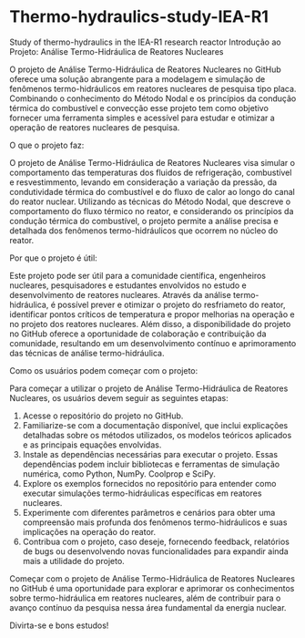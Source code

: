 # Thermo-hydraulics-study-IEA-R1
Study of thermo-hydraulics in the IEA-R1 research reactor
Introdução ao Projeto: Análise Termo-Hidráulica de Reatores Nucleares

O projeto de Análise Termo-Hidráulica de Reatores Nucleares no GitHub oferece uma solução abrangente para a modelagem e simulação de fenômenos termo-hidráulicos em reatores nucleares de pesquisa tipo placa. Combinando o conhecimento do Método Nodal e os princípios da condução térmica do combustível e convecção esse projeto tem como objetivo fornecer uma ferramenta simples e acessível para estudar e otimizar a operação de reatores nucleares de pesquisa.

O que o projeto faz:

O projeto de Análise Termo-Hidráulica de Reatores Nucleares visa simular o comportamento das temperaturas dos fluidos de refrigeração, combustível e resvestimmento, levando em consideração a variação da pressão, da condutividade térmica do combustível e do fluxo de calor ao longo do canal do reator nuclear. Utilizando as técnicas do Método Nodal, que descreve o comportamento do fluxo térmico no reator, e considerando os princípios da condução térmica do combustível, o projeto permite a análise precisa e detalhada dos fenômenos termo-hidráulicos que ocorrem no núcleo do reator.

Por que o projeto é útil:

Este projeto pode ser útil para a comunidade científica, engenheiros nucleares, pesquisadores e estudantes envolvidos no estudo e desenvolvimento de reatores nucleares. Através da análise termo-hidráulica, é possível prever e otimizar o projeto do resfriameto do reator, identificar pontos críticos de temperatura e propor melhorias na operação e no projeto dos reatores nucleares. Além disso, a disponibilidade do projeto no GitHub oferece a oportunidade de colaboração e contribuição da comunidade, resultando em um desenvolvimento contínuo e aprimoramento das técnicas de análise termo-hidráulica.

Como os usuários podem começar com o projeto:

Para começar a utilizar o projeto de Análise Termo-Hidráulica de Reatores Nucleares, os usuários devem seguir as seguintes etapas:

1. Acesse o repositório do projeto no GitHub.
2. Familiarize-se com a documentação disponível, que inclui explicações detalhadas sobre os métodos utilizados, os modelos teóricos aplicados e as principais equações envolvidas.
3. Instale as dependências necessárias para executar o projeto. Essas dependências podem incluir bibliotecas e ferramentas de simulação numérica, como Python, NumPy. Coolprop e SciPy.
4. Explore os exemplos fornecidos no repositório para entender como executar simulações termo-hidráulicas específicas em reatores nucleares.
5. Experimente com diferentes parâmetros e cenários para obter uma compreensão mais profunda dos fenômenos termo-hidráulicos e suas implicações na operação do reator.
6. Contribua com o projeto, caso deseje, fornecendo feedback, relatórios de bugs ou desenvolvendo novas funcionalidades para expandir ainda mais a utilidade do projeto.

Começar com o projeto de Análise Termo-Hidráulica de Reatores Nucleares no GitHub é uma oportunidade para explorar e aprimorar os conhecimentos sobre termo-hidráulica em reatores nucleares, além de contribuir para o avanço contínuo da pesquisa nessa área fundamental da energia nuclear.

Divirta-se e bons estudos!
